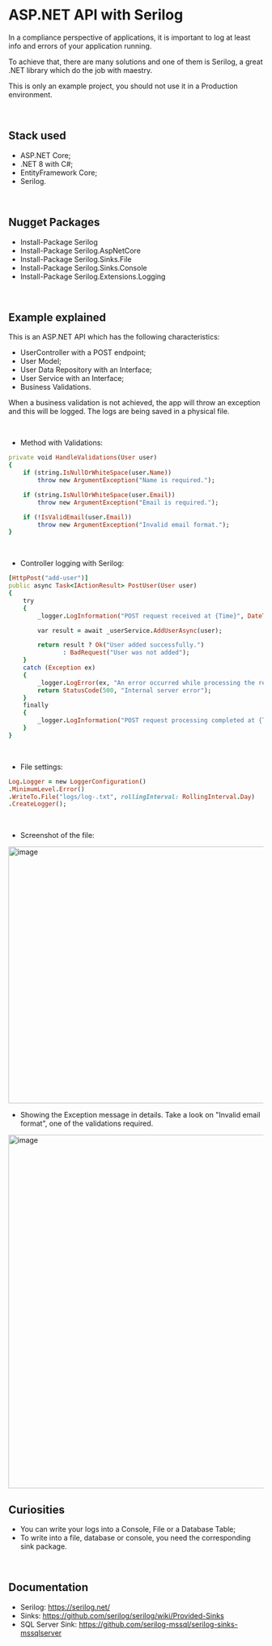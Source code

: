 # ASP.NET API with Serilog
<p>
  In a compliance perspective of applications, it is important to log at least info and
  errors of your application running.
</p>
<p>
  To achieve that, there are many solutions and one of them is Serilog, a great .NET library which do the job with maestry.
</p>

<p>
  This is only an example project, you should not use it in a Production environment.
</p>

<br>

## Stack used
* ASP.NET Core;
* .NET 8 with C#;
* EntityFramework Core;
* Serilog.

<br>

## Nugget Packages
* Install-Package Serilog
* Install-Package Serilog.AspNetCore
* Install-Package Serilog.Sinks.File
* Install-Package Serilog.Sinks.Console
* Install-Package Serilog.Extensions.Logging
  
<br>

## Example explained
<p>
  This is an ASP.NET API which has the following characteristics:
</p>

* UserController with a POST endpoint;
* User Model;
* User Data Repository with an Interface;
* User Service with an Interface;
* Business Validations.

<p>
  When a business validation is not achieved, the app will throw an exception and this will be logged.
  The logs are being saved in a physical file.
</p>

<br>

* Method with Validations:
```ruby
private void HandleValidations(User user)
{
    if (string.IsNullOrWhiteSpace(user.Name))
        throw new ArgumentException("Name is required.");

    if (string.IsNullOrWhiteSpace(user.Email))
        throw new ArgumentException("Email is required.");

    if (!IsValidEmail(user.Email))
        throw new ArgumentException("Invalid email format.");
}
```

<br>

* Controller logging with Serilog:
```ruby
[HttpPost("add-user")]
public async Task<IActionResult> PostUser(User user)
{
    try
    {
        _logger.LogInformation("POST request received at {Time}", DateTime.UtcNow);

        var result = await _userService.AddUserAsync(user);

        return result ? Ok("User added successfully.")
               : BadRequest("User was not added");
    }
    catch (Exception ex)
    {
        _logger.LogError(ex, "An error occurred while processing the request.");
        return StatusCode(500, "Internal server error");
    }
    finally
    {
        _logger.LogInformation("POST request processing completed at {Time}", DateTime.UtcNow);
    }
}
```

<br>

* File settings:
```ruby
Log.Logger = new LoggerConfiguration()
.MinimumLevel.Error()
.WriteTo.File("logs/log-.txt", rollingInterval: RollingInterval.Day)
.CreateLogger();
```

<br>

* Screenshot of the file:
<img width="507" alt="image" src="https://github.com/user-attachments/assets/b080c108-0ec6-44f5-acda-f1eab12d8fbf">

<br>

* Showing the Exception message in details. Take a look on "Invalid email format", one of the validations required.
<img width="698" alt="image" src="https://github.com/user-attachments/assets/b01052a5-a8b0-42b1-96dd-f52420166551">

<br>

## Curiosities
* You can write your logs into a Console, File or a Database Table;
* To write into a file, database or console, you need the corresponding sink package.

<br>

## Documentation
* Serilog: https://serilog.net/
* Sinks: https://github.com/serilog/serilog/wiki/Provided-Sinks
* SQL Server Sink: https://github.com/serilog-mssql/serilog-sinks-mssqlserver


